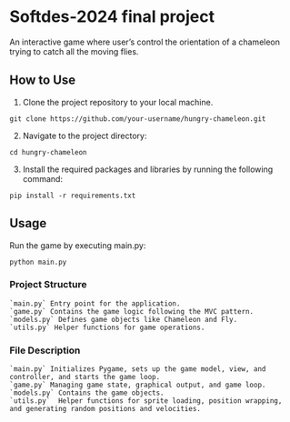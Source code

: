 # Softdes-2024 final project

An interactive game where user’s control the orientation of a chameleon trying to catch all the moving flies.  

## How to Use

1. Clone the project repository to your local machine.
```
git clone https://github.com/your-username/hungry-chameleon.git
```
2. Navigate to the project directory:
```
cd hungry-chameleon
```
3. Install the required packages and libraries by running the following command:
```
pip install -r requirements.txt 
```


## Usage
Run the game by executing main.py:
```
python main.py
```

### Project Structure

    `main.py` Entry point for the application.
    `game.py` Contains the game logic following the MVC pattern.
    `models.py` Defines game objects like Chameleon and Fly.
    `utils.py` Helper functions for game operations.

### File Description 
    `main.py` Initializes Pygame, sets up the game model, view, and controller, and starts the game loop.
    `game.py` Managing game state, graphical output, and game loop.
    `models.py` Contains the game objects. 
    `utils.py`  Helper functions for sprite loading, position wrapping, and generating random positions and velocities.
